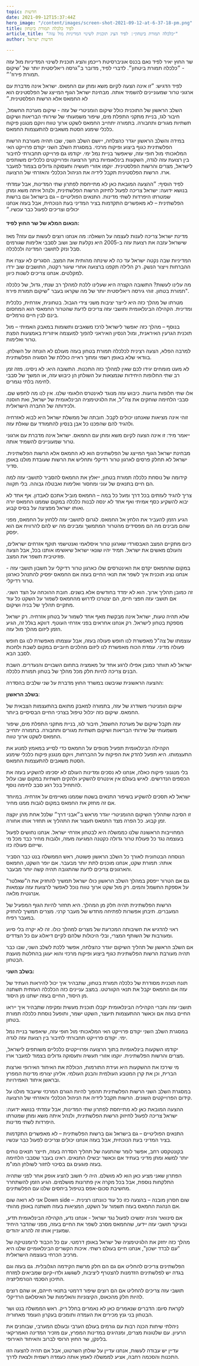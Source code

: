 ```yaml
---
topic: חדשות
date: 2021-09-12T15:37:44Z
hero_image: "/content/images/screen-shot-2021-09-12-at-6-37-18-pm.png"
title: לפיד כלכלה תמורת ביטחון
article_title: "״כלכלה תמורת ביטחון״: לפיד הציג תוכנית לשינוי המדיניות מול עזה"
author: חדשות ישראל

---
```

שר החוץ יאיר לפיד נאם בכנס אוניברסיטת רייכמן והציג תוכנית לשינוי המדיניות מול עזה - ״כלכלה תמורת ביטחון״. לדברי לפיד, מדובר ב״גרסה ריאליסטית יותר של ׳שיקום תמורת פירוז׳״.

לפיד הדגיש: ״זו אינה הצעה לקיום משא ומתן עם החמאס. ישראל אינה מדברת עם ארגוני טרור שמעוניינים להשמיד אותה. מבחינת ישראל הגוף המייצג של הפלסטינים הוא לא החמאס אלא הרשות הפלסטינית.״

השלב הראשון של התוכנית כולל שיקום הומניטרי של עזה - שיקום מערכת החשמל, חיבור לגז, בניית מתקני התפלת מים, שיפור משמעותי של שירותי הבריאות ושיקום תשתיות מגורים ותחבורה. בתמורה יתחייב החמאס לשקט ארוך טווח ויוקם מנגנון פיקוח כלכלי שימנע הסטת משאבים להתעצמות החמאס.

במידה והשלב הראשון יוגדר כהצלחה, ייושם השלב השני, שבו תהיה מעורבת הרשות הפלשתינית כגוף ביצוע ופיקוח מרכזי. במסגרת השלב השני יקודם פרוייקט האי המלאכותי מול חופי עזה, שיאפשר בניית נמל ימי. יקודמו גם פרוייקט תחבורתי לחיבור בין רצועת עזה לגדה, השקעות בינלאומיות בתוך הרצועה ופרוייקטים כלכליים משותפים לישראל, מצרים והרשות הפלסטינית. יוקמו אזורי תעשיה ותעסוקה גדולים בצמוד למעבר ארז. הרשות הפלסטינית תקבל לידיה את הניהול הכלכלי והאזרחי של הרצועה.

  
לפיד הוסיף: ״ההצעה המובאת כאן לא מתייחסת לפתרון שתי המדינות, אבל עמדתי בנושא ידועה: ישראל צריכה לפעול לחיזוק הרשות הפלשתינית, ולנהל איתה משא ומתן שמטרתו היפרדות לשתי מדינות. התנאים הפוליטיים – גם בישראל וגם ברשות הפלשתינית – לא מאפשרים התקדמות בציר המדיני בעת הנוכחית, אבל בעזה אנחנו יכולים וצריכים לפעול כבר עכשיו.״

#### הנאום המלא של שר החוץ לפיד:

מדינת ישראל צריכה לענות לעצמה על השאלה: מה אנחנו רוצים לעשות עם עזה? מאז שישראל עזבה את רצועת עזה ב-2005 היא נקלעת שוב ושוב לסבבי אלימות שגורמים סבל ונזק לתושבי המדינה ולכלכלה.

המדיניות שבה נקטה ישראל עד כה לא שינתה מהותית את המצב. הסגרים לא עצרו את ההברחות וייצור הנשק. רק הלילה תקפנו ברצועה אחרי שיגור רקטה, התושבים שוב ירדו למקלטים. אנחנו צריכים לשנות כיוון.

מה עלינו לעשות? התשובה הקצרה היא שעלינו ללכת למהלך רב שנתי, גדול, של כלכלה תמורת בטחון. זוהי גירסה ריאליסטית יותר של מה שקראו בעבר "שיקום תמורת פירוז".

מטרתו של מהלך כזה היא לייצר יציבות משני צידי הגבול. בטחונית, אזרחית, כלכלית ומדינית. הקהילה הבינלאומית ותושבי עזה צריכים לדעת שהטרור החמאסי הוא המחסום בינם לבין חיים נורמליים.

בנוסף – מהלך כזה יאפשר לישראל לרכז משאבים ותשומות במאבק האמיתי – מול תוכנית הגרעין האיראנית, ומול הנסיון האיראני להפוך למעצמה איזורית באמצעות הפצת טרור ואלימות.

למרבה הפלא, הצעה רצינית לכלכלה תמורת בטחון בעזה מעולם לא הונחה על השולחן. בוודאי שלא באופן רשמי ומתוך ראייה כוללת של הסוגיה הפלשתינית.

לא מעט מומחים יגידו לכם שאין למהלך כזה התכנות. התשובה היא: לא ניסינו. מזה זמן רב שתי החלופות היחידות שנמצאות על השולחן הן כיבוש עזה, או המשך של סבבי לחימה בלתי נגמרים.

אלו שתי חלופות גרועות. כיבוש עזה מנוגד לאינטרס הלאומי שלנו. אין לנו מה לחפש שם. סבבי הלחימה שוחקים את צה״ל, את הלגיטימציה הבינלאומית של ישראל, ואת חוסנה ולכידותה של החברה הישראלית.

זוהי אינה מציאות שאנחנו יכולים לקבל. חובתה של ממשלת ישראל היא לבוא לאזרחיה ולהגיד להם שהפכנו כל אבן בנסיון להתמודד עם שאלת עזה.

ייאמר מיד: זו אינה הצעה לקיום משא ומתן עם החמאס. ישראל אינה מדברת עם ארגוני טרור שמעוניינים להשמיד אותה.

מבחינת ישראל הגוף המייצג של הפלשתינים הוא לא החמאס אלא הרשות הפלשתינית. ישראל לא תחלק פרסים לארגון טרור רדיקלי ותחליש את הרשות שעובדת מולנו באופן סדיר.

קידומה של נוסחת כלכלה תמורת בטחון, ייאלץ את החמאס להסביר לתושבי עזה למה הם חיים בתנאים של עוני ומחסור ואלימות ואבטלה גבוהה. בלי תקווה.

צריך להגיד לעזתים בכל דרך ומעל כל במה – החמאס מוביל אתכם לאבדון. אף אחד לא יבוא להשקיע כסף אמיתי ואף אחד לא ינסה לבנות כלכלה במקום שממנו החמאס יורה ואותו ישראל מפציצה על בסיס קבוע.

הגיע הזמן להעביר את הלחץ אל החמאס. לגרום לתושבי עזה ללחוץ על החמאס, מפני שהם מבינים מה הם מפסידים מהטרור המתמשך ומבינים מה יש להם להרוויח אם הוא יפסק.

כיום מתקיים המצב האבסורדי שארגון טרור איסלאמי ואנטישמי תוקף אזרחים ישראלים, והעולם מאשים את ישראל. תמיד יהיו שונאי ישראל שיאשימו אותנו בכל, אבל הצעה פוזיטיבית תשפר את המצב.

במקום שהחמאס יקדם את האינטרסים שלו כארגון טרור רדיקלי על חשבון תושבי עזה - אנחנו נציג תוכנית איך לשפר את תנאי החיים בעזה אם החמאס יפסיק להתנהל כארגון טרור רדיקלי.

זה כמובן תהליך ארוך. הוא לא ימדד בחודשים אלא בשנים. חובת ההוכחה על הצד השני. אם תושבי עזה חפצי חיים, הם יצטרכו לדרוש מהחמאס לשמור על השקט כל עוד מתקיים תהליך של בניה ושיקום.

שלא תהיה טעות, ישראל אינה מבקשת מאף אחד לשמור על בטחון אזרחיה. רק ישראל מספקת בטחון לישראל. רק אנחנו אחראים בפני אזרחי העוטף. דווקא בגלל זה, הגיע הזמן ליזום מהלך מול עזה.

עוצמתו של צה"ל מאפשרת לנו חופש פעולה בעזה, אבל עוצמתו מאפשרת לנו גם חופש פעולה מדיני. עמדת הכוח מאפשרת לנו ליזום מהלכים חיוביים במקום לשבת ולחכות לסבב הבא.

ישראל לא תוותר כמובן אפילו לרגע אחד על מאמציה בתחום השבויים והנעדרים. השבת הבנים צריכה להיות חלק מכל מהלך של בטחון תמורת כלכלה.

ההצעה הראשונית שגיבשנו במשרד החוץ מדברת על שני שלבים בהסדרה:

**בשלב הראשון**:

שיקום הומניטרי משודרג של עזה, בתמורה למאבק מתואם בהתעצמות הצבאית של החמאס. שיקום כזה יכלול טיפול בצרכי החיים הבסיסיים ביותר.

עזה תקבל שיקום של מערכת החשמל, חיבור לגז, בניית מתקני התפלת מים, שיפור משמעותי של שירותי הבריאות ושיקום תשתיות מגורים ותחבורה. בתמורה יתחייב החמאס לשקט ארוך טווח.

הקהילה הבינלאומית תפעיל מנופים על החמאס כדי לסייע במאמץ למנוע את התעצמותו. היא תפעל להדק את הפיקוח על ההברחות, ויוקם מנגנון פיקוח כלכלי שימנע הסטת משאבים להתעצמות החמאס.

בלי מנגנוני פיקוח כאלה, אנחנו לא נסכים ומדינות העולם לא יסכימו להשקיע בעזה את הכספים הנדרשים. לאיש בעולם אין אינטרס להשקיע ולהקים תשתיות במקום שבו עלול להתחיל בכל רגע סבב לחימה נוסף.

ישראל לא תסכים להשקיע בשיפור התנאים בשטח שממנו מאיימים על אזרחיה. במיוחד אם זה מחזק את החמאס במקום לגבות ממנו מחיר.

זו הסיבה שתהליך השיקום ההומניטרי יוגדר מראש ב״אבני דרך״ שלכל אחת מהן יוקצה זמן קבוע. כל הפרה מצד החמאס תעצור את התהליך או תחזיר אותו אחורה.

המחוייבות הראשונה שלנו כממשלה היא לבטחון אזרחי ישראל. אנחנו נחושים לפעול בעוצמה נגד כל פעולת טרור גדולה כקטנה המגיעה מעזה, ולגבות מחיר כבד מכל מי שייזום פעולה כזו.

הנוסחה הבטחונית לאורך כל השלב הראשון פשוטה, ראש הממשלה בנט כבר הסביר אותה: תמורת שקט, אנחנו מוכנים לתת יותר מבעבר. אם יופר השקט, החמאס והארגונים צריכים לדעת שהתגובה תהיה קשה יותר מבעבר.

גם אם הטרור ייפסק במהלך השלב הראשון כולו ישראל תמשיך להחזיק את ה"שאלטר" על אספקת החשמל והמים. רק מול שקט ארוך טווח נוכל לאפשר לרצועת עזה עצמאות אנרגטית מלאה.

הרשות הפלשתינית תהיה חלק מן המהלך. היא תחזור להיות הגוף המפעיל של המעברים. תיבחן אפשרות לפתיחה מחדש של מעבר קרני. מצרים תמשיך להחזיק במעבר רפיח.

ראוי להדגיש את חשיבותה המכרעת של מצרים למהלך כולו. זה לא יקרה בלי סיוע ומעורבות של השותף המצרי, ובלי היכולות שלהם לקיים דיאלוג עם כל הצדדים.

אם השלב הראשון של תהליך השיקום יוגדר כהצלחה, אפשר ללכת לשלב השני, שבו כבר תהיה מעורבת הרשות הפלשתינית כגוף ביצוע ופיקוח מרכזי והוא יעוגן בהחלטת מועצת הבטחון.

**בשלב השני:**

תונח תוכנית מסודרת של כלכלה תמורת בטחון, שתבהיר איך יכול להיראות העתיד של עזה אם החמאס יקבל את תנאי הקוורטט. במצב עניינים כזה הכלכלה העזתית תשתנה מן היסוד, החיים בעזה ישתנו מן היסוד.

תושבי עזה וחברי הקהיליה הבינלאומית יקבלו תוכנית מעשית ומקיפה שתבהיר איך ייראו החיים בעזה אם וכאשר ההתעצמות תיעצר, השקט ישמר, ותופעל נוסחת כלכלה תמורת בטחון.

במסגרת השלב השני יקודם פרוייקט האי המלאכותי מול חופי עזה, שיאפשר בניית נמל ימי. יקודם פרוייקט תחבורתי לחיבור בין רצועת עזה לגדה.

יקודמו השקעות בינלאומיות בתוך הרצועה ופרוייקטים כלכליים משותפים לישראל, מצרים והרשות הפלשתינית. יוקמו אזורי תעשיה ותעסוקה גדולים בצמוד למעבר ארז.

מי שירכז את ההשקעות היא ועידת התורמות, הכוללת את האיחוד האירופי וארצות הברית, וכן את קרן המטבע העולמית והבנק העולמי. אליהן יצורפו מדינות המפרץ ובראשן איחוד האמירויות.

במסגרת השלב השני הרשות הפלשתינית תהפוך להיות הגורם המרכזי שיעבוד מולנו על קידום הפרוייקטים השונים. הרשות תקבל לידיה את הניהול הכלכלי והאזרחי של הרצועה.

ההצעה המובאת כאן לא מתייחסת לפתרון שתי המדינות, אבל עמדתי בנושא ידועה: ישראל צריכה לפעול לחיזוק הרשות הפלשתינית, ולנהל איתה משא ומתן שמטרתו היפרדות לשתי מדינות.

התנאים הפוליטיים – גם בישראל וגם ברשות הפלשתינית – לא מאפשרים התקדמות בציר המדיני בעת הנוכחית, אבל בעזה אנחנו יכולים וצריכים לפעול כבר עכשיו.

בקונטקסט רחב, אפשר לומר שהתנעה של תהליך הסדרה בעזה, תייצר תנאים נוחים יותר למשא ומתן מדיני בעתיד אם וכאשר יבשילו התנאים. ראינו בעבר שסבבי הלחימה בעזה פוגעים גם בסיכוי לחזור לשולחן המו"מ.

הפתרון שאני מציע כאן הוא לא מושלם. היה לי חשוב להציג אופק אחר לפני שתהיה התלקחות נוספת, אבל בכל מקרה אין פתרונות מושלמים. הגיע הזמן להשתחרר מחשיבת סכום-אפס בטיפול ביחסים שלנו עם הפלשתינים.

אני לא רואה שום Down side – שום חסרון מובנה – בהצעה כזו כל עוד כוונתנו רצינית. אם הנהגת החמאס בעזה תשמור על השקט, המציאות בעזה תשתנה באופן מהותי.

אם סינוואר והניה ימשיכו לפעול נגד ישראל - אנחנו נדע, הקהילה הבינלאומית תדע, ובעיקר תושבי עזה יידעו, שהחמאס מסרב לשפר את החיים בעזה, מפני שהדבר היחיד שמעניין אותו זה להרוג יהודים.

מהלך כזה יחזק את הלגיטימציה של ישראל באופן דרמטי. עם כל הכבוד לרומנטיקה של "עם לבדד ישכון", אנחנו חיים בעולם רשתי. איכות הקשרים הבינלאומיים שלנו היא מרכיב הכרחי בעוצמה הישראלית.

הפלשתינים צריכים להחליט אם גם הם חלק מרשת הקידמה הגלובלית. גם בעזה וגם בגדה יש לפלשתינים הזדמנות להצטרף ליציבות, לשגשוג ולדו-קיום שמביאים למזרח התיכון הסכמי הנורמליזציה.

תושבי עזה צריכים להחליט אם הם רוצים שיפור דרמטי בתנאי חייהם, או שהם רוצים להיות חלק מהכאוס, הקיצוניות והאלימות של האיסלאם הרדיקלי.

לקראת סיום: הדברים שנאמרים כאן לא נאמרים בחלל ריק. ראש הממשלה בנט ושר הבטחון בני גנץ מכירים את העמדה ותומכים בעקרון העומד מאחוריה.

ניהלתי שיחות הכנה רבות עם גורמים בעולם הערבי ובעולם המערבי, שבוחנים את הרעיון. עם שלטונות מצרים, ומנהיגים במדינות המפרץ, עם מזכיר המדינה האמריקאי בלינקן, שר החוץ הרוסי לברוב והאיחוד האירופי.

עדיין יש עבודה לעשות, אנחנו עדיין על שולחן השרטוט, אבל אם תהיה להצעה הזו התכנות והסכמה רחבה, אציע לממשלה לאמץ אותה כעמדה רשמית ולצאת לדרך.